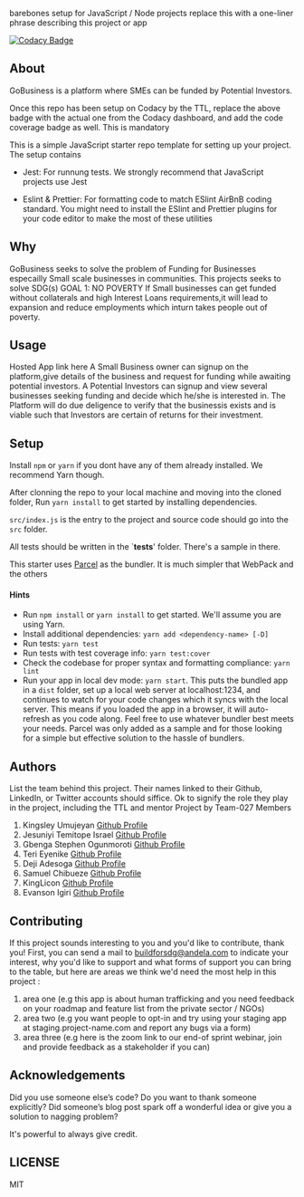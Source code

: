 barebones setup for JavaScript / Node projects replace this with a one-liner phrase describing this project or app

[![Codacy Badge](https://api.codacy.com/project/badge/Grade/6d8cbed49a214b8aaf9718bd47e2cb0f)](https://app.codacy.com/gh/BuildForSDG/GoBusiness?utm_source=github.com&utm_medium=referral&utm_content=BuildForSDG/GoBusiness&utm_campaign=Badge_Grade_Settings)



## About

GoBusiness is a platform where SMEs can be funded by Potential Investors. 

Once this repo has been setup on Codacy by the TTL, replace the above badge with the actual one from the Codacy dashboard, and add the code coverage badge as well. This is mandatory

This is a simple JavaScript starter repo template for setting up your project. The setup contains

- Jest: For runnung tests. We strongly recommend that JavaScript projects use Jest

- Eslint & Prettier: For formatting code to match ESlint AirBnB coding standard. You might need to install the ESlint and Prettier plugins for your code editor to make the most of these utilities

## Why
GoBusiness seeks to solve the problem of Funding for Businesses especailly Small scale businesses in communities.
This projects seeks to solve SDG(s) GOAL 1: NO POVERTY
If Small businesses can get funded without collaterals and high Interest Loans requirements,it will lead to expansion and reduce employments which inturn takes people out of poverty.

## Usage
 Hosted App link <a>here</a>
 A Small Business owner can signup on the platform,give details of the business and request for funding while awaiting potential investors.
 A Potential Investors can signup and view several businesses seeking funding and decide which he/she is interested in.
 The Platform will do due deligence to verify that the businessis exists and is viable such that Investors are certain of returns for their investment.


## Setup

Install `npm` or `yarn` if you dont have any of them already installed. We recommend Yarn though.

After clonning the repo to your local machine and moving into the cloned folder, Run `yarn install` to get started by installing dependencies. 

`src/index.js` is the entry to the project and source code should go into the `src` folder.

All tests should be written in the `__tests__' folder. There's a sample in there.

This starter uses [Parcel](https://parceljs.org/getting_started.html) as the bundler. It is much simpler that WebPack and the others

#### Hints

- Run `npm install` or `yarn install` to get started. We'll assume you are using Yarn.
- Install additional dependencies: `yarn add <dependency-name> [-D]`
- Run tests: `yarn test`
- Run tests with test coverage info: `yarn test:cover`
- Check the codebase for proper syntax and formatting compliance: `yarn lint`
- Run your app in local dev mode: `yarn start`. This puts the bundled app in a `dist` folder, set up a local web server at localhost:1234, and continues to watch for your code changes which it syncs with the local server. This means if you loaded the app in a browser, it will auto-refresh as you code along. Feel free to use whatever bundler best meets your needs. Parcel was only added as a sample and for those looking for a simple but effective solution to the hassle of bundlers. 

## Authors

List the team behind this project. Their names linked to their Github, LinkedIn, or Twitter accounts should siffice. Ok to signify the role they play in the project, including the TTL and mentor
Project by Team-027
Members
1. Kingsley Umujeyan                <a href="https://github.com/kuicpet">Github Profile</a>
2. Jesuniyi Temitope Israel         <a href="https://github.com/temitope-israel">Github Profile</a>
3. Gbenga Stephen Ogunmoroti        <a href="https://github.com/oracleman200 ">Github Profile</a>
4. Teri Eyenike                     <a href="https://github.com/terieyenike">Github Profile</a>
5. Deji Adesoga                     <a href="https://github.com/desoga10">Github Profile</a>
6. Samuel Chibueze                  <a href="https://github.com/sechibueze">Github Profile</a>
7. KingLicon                        <a href="https://github.com/KingLicon">Github Profile</a>
8. Evanson Igiri                    <a href="https://github.com/evansinho">Github Profile</a>

## Contributing
If this project sounds interesting to you and you'd like to contribute, thank you!
First, you can send a mail to buildforsdg@andela.com to indicate your interest, why you'd like to support and what forms of support you can bring to the table, but here are areas we think we'd need the most help in this project :
1.  area one (e.g this app is about human trafficking and you need feedback on your roadmap and feature list from the private sector / NGOs)
2.  area two (e.g you want people to opt-in and try using your staging app at staging.project-name.com and report any bugs via a form)
3.  area three (e.g here is the zoom link to our end-of sprint webinar, join and provide feedback as a stakeholder if you can)

## Acknowledgements

Did you use someone else’s code?
Do you want to thank someone explicitly?
Did someone’s blog post spark off a wonderful idea or give you a solution to nagging problem?

It's powerful to always give credit.

## LICENSE
MIT

